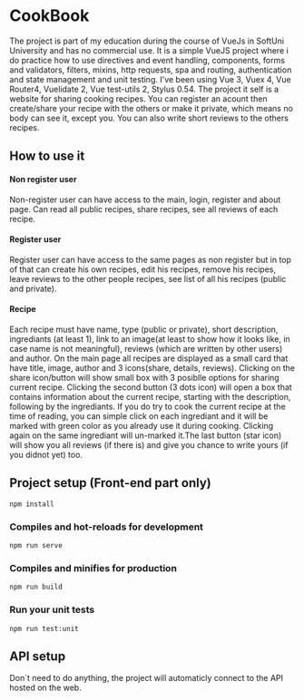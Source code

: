 # CookBook

The project is part of my education during the course of VueJs in SoftUni University and has no commercial use. It is a simple VueJS project where i do practice how to use directives and event handling, components, forms and validators, filters, mixins, http requests, spa and routing, authentication and state management and unit testing. I've been using Vue 3, Vuex 4, Vue Router4, Vuelidate 2, Vue test-utils 2, Stylus 0.54. The project it self is a website for sharing cooking recipes. You can register an acount then create/share your recipe with the others or make it private, which means no body can see it, except you. You can also write short reviews to the others recipes.

## How to use it

#### Non register user

Non-register user can have access to the main, login, register and about page. Can read all public recipes, share recipes, see all reviews of each recipe.

#### Register user

Register user can have access to the same pages as non register but in top of that can create his own recipes, edit his recipes, remove his recipes, leave reviews to the other people recipes, see list of all his recipes (public and private).

#### Recipe

Each recipe must have name, type (public or private), short description, ingrediants (at least 1), link to an image(at least to show how it looks like, in case name is not meaningful), reviews (which are written by other users) and author. On the main page all recipes are displayed as a small card that have title, image, author and 3 icons(share, details, reviews). Clicking on the share icon/button will show small box with 3 posiblle options for sharing current recipe. Clicking the second button (3 dots icon) will open a box that contains information about the current recipe, starting with the description, following by the ingrediants. If you do try to cook the current recipe at the time of reading, you can simple click on each ingrediant and it will be marked with green color as you already use it during cooking. Clicking again on the same ingrediant will un-marked it.The last button (star icon) will show you all reviews (if there is) and give you chance to write yours (if you didnot yet) too.

## Project setup (Front-end part only)
```
npm install
```

### Compiles and hot-reloads for development
```
npm run serve
```

### Compiles and minifies for production
```
npm run build
```

### Run your unit tests
```
npm run test:unit
```

## API setup

Don`t need to do anything, the project will automaticly connect to the API hosted on the web.